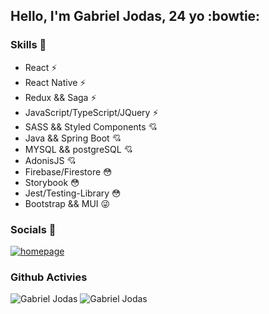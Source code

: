 ## Hello, I'm Gabriel Jodas, 24 yo :bowtie:


### Skills  :loudspeaker:
- React :zap:
- React Native :zap:
- Redux && Saga :zap:
- JavaScript/TypeScript/JQuery :zap:
- SASS && Styled Components  :cupid:
- Java && Spring Boot :cupid:
- MYSQL && postgreSQL :cupid:
- AdonisJS :cupid:
- Firebase/Firestore :flushed:
- Storybook  :flushed:
- Jest/Testing-Library  :flushed:
- Bootstrap && MUI :stuck_out_tongue_winking_eye:


### Socials  :link:
[![homepage][1]][2]

[1]: https://img.shields.io/badge/LinkedIn-0077B5?style=for-the-badge&logo=linkedin&logoColor=white
[2]: https://www.linkedin.com/in/gabriel-jodas-974b76128/ "redirect to linkedin"

### Github Activies
![Gabriel Jodas](https://github-readme-stats.vercel.app/api?username=dotdott&show_icons=true&theme=radical)
![Gabriel Jodas](https://github-readme-stats.vercel.app/api/top-langs/?username=dotdott&layout=compact&theme=radical)

